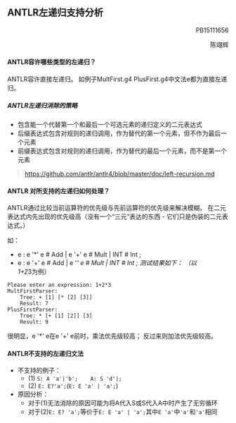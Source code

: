 ## ANTLR左递归支持分析
<p align="right">PB15111656</p>
<p align="right">陈翊辉</p>

#### ANTLR容许哪些类型的左递归？
ANTLR容许直接左递归。
如例子MultFirst.g4 PlusFirst.g4中文法e都为直接左递归。

##### ANTLR左递归消除的策略
* 包含能一个代替第一个和最后一个可选元素的递归定义的二元表达式
* 后缀表达式包含对规则的递归调用，作为替代的第一个元素，但不作为最后一个元素
* 前缀表达式包含对规则的递归调用，作为替代的最后一个元素，而不是第一个元素
>https://github.com/antlr/antlr4/blob/master/doc/left-recursion.md
#### ANTLR 对所支持的左递归如何处理？

ANTLR通过比较当前运算符的优先级与先前运算符的优先级来解决模糊。
在二元表达式内先出现的优先级高（没有一个“三元”表达的东西 - 它们只是伪装的二元表达式。）

如：
* e : e '*' e # Add | e '+' e # Mult | INT # Int ;
* e : e '+' e # Add | e '*' e # Mult | INT # Int ;
  测试结果如下：
  （以1+2*3为例）
```
Please enter an expression: 1+2*3
MultFirstParser:
	Tree: + [1] [* [2] [3]]
	Result: 7
PlusFirstParser:
	Tree: * [+ [1] [2]] [3]
	Result: 9
```
很明显，e '*' e在e '+' e前时，乘法优先级较高；
反过来则加法优先级较高。
#### ANTLR不支持的左递归文法

* 不支持的例子：
  * (1)    `S: A 'a'|'b';    A: S 'd'|;`
  * (2)    `E: E?'a';`(`E: E 'a' | 'a';`)
* 原因分析：
  * 对于(1)无法消除的原因可能为将A代入S或S代入A中时产生了无穷循环
  * 对于(2)`E: E? 'a';`等价于`E: E 'a' | 'a';`其中`E 'a'`中`'a'`和`'a'`相同